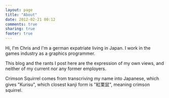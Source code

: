```yaml
---
layout: page
title: "About"
date: 2012-02-21 00:12
comments: true
sharing: true
footer: true
---
```


Hi, I'm Chris and I'm a german expatriate living in Japan.
I work in the games industry as a graphics programmer.

This blog and the rants I post here are the expression of my own views, and neither of my current nor any former employers.

Crimson Squirrel comes from transcriving my name into Japanese, which gives "Kurisu", which closest kanji form is "紅栗鼠", meaning crimson squirrel.
